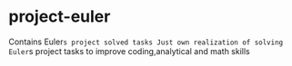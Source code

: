 # project-euler
Contains Euler`s project solved tasks
Just own realization of solving Euler`s project tasks to improve coding,analytical and math skills
